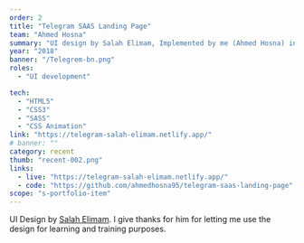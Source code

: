 ```yaml
---
order: 2
title: "Telegram SAAS Landing Page"
team: "Ahmed Hosna"
summary: "UI design by Salah Elimam, Implemented by me (Ahmed Hosna) into an interactive web page using (HTML/CSS/JavaScript)."
year: "2018"
banner: "/Telegrem-bn.png"
roles:
  - "UI development"

tech:
  - "HTML5"
  - "CSS3"
  - "SASS"
  - "CSS Animation"
link: "https://telegram-salah-elimam.netlify.app/"
# banner: ""
category: recent
thumb: "recent-002.png"
links:
  - live: "https://telegram-salah-elimam.netlify.app/"
  - code: "https://github.com/ahmedhosna95/telegram-saas-landing-page"
scope: "s-portfolio-item"
---
```


UI Design by [Salah Elimam](https://dribbble.com/shots/3936771-Telegram-Landing-Page/attachments/898122). I give thanks for him for letting me use the design for learning and training purposes.

